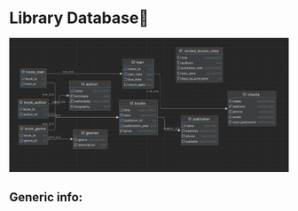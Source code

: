 # Library Database📖
![tables](https://github.com/anwalv/DatabaseAssignment/blob/main/%D0%97%D0%BD%D1%96%D0%BC%D0%BE%D0%BA%20%D0%B5%D0%BA%D1%80%D0%B0%D0%BD%D0%B0%202024-04-16%20213935.png?raw=true)
## Generic info:
